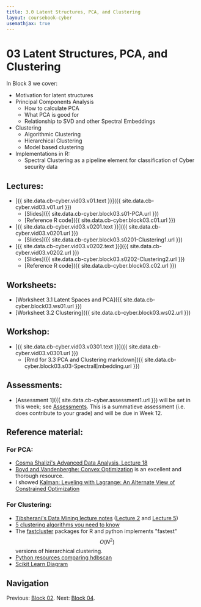 ```yaml
---
title: 3.0 Latent Structures, PCA, and Clustering
layout: coursebook-cyber
usemathjax: true
---
```

# 03 Latent Structures, PCA, and Clustering

In Block 3 we cover:

* Motivation for latent structures
* Principal Components Analysis
  - How to calculate PCA
  - What PCA is good for
  - Relationship to SVD and other Spectral Embeddings
* Clustering
  - Algorithmic Clustering
  - Hierarchical Clustering
  - Model based clustering
* Implementations in R:
  - Spectral Clustering as a pipeline element for classification of Cyber security data

## Lectures:

* [{{ site.data.cb-cyber.vid03.v01.text }}]({{ site.data.cb-cyber.vid03.v01.url }})
  * [Slides]({{ site.data.cb-cyber.block03.s01-PCA.url }})
  * [Reference R code]({{ site.data.cb-cyber.block03.c01.url }})
* [{{ site.data.cb-cyber.vid03.v0201.text }}]({{ site.data.cb-cyber.vid03.v0201.url }})
  * [Slides]({{ site.data.cb-cyber.block03.s0201-Clustering1.url }})
* [{{ site.data.cb-cyber.vid03.v0202.text }}]({{ site.data.cb-cyber.vid03.v0202.url }})
  * [Slides]({{ site.data.cb-cyber.block03.s0202-Clustering2.url }})
  * [Reference R code]({{ site.data.cb-cyber.block03.c02.url }})

## Worksheets:

* [Worksheet 3.1 Latent Spaces and PCA]({{ site.data.cb-cyber.block03.ws01.url }}) 
* [Worksheet 3.2 Clustering]({{ site.data.cb-cyber.block03.ws02.url }})

## Workshop:

* [{{ site.data.cb-cyber.vid03.v0301.text }}]({{ site.data.cb-cyber.vid03.v0301.url }})
  * [Rmd for 3.3 PCA and Clustering markdown]({{ site.data.cb-cyber.block03.s03-SpectralEmbedding.url }})

## Assessments:

* [Assessment 1]({{ site.data.cb-cyber.assessment1.url }}) will be set in this week; see [Assessments](../assessments.md). This is a summatieve assessment (i.e. does contribute to your grade) and will be due in Week 12.

## Reference material:

### For PCA:

* [Cosma Shalizi's Advanced Data Analysis, Lecture 18](https://www.stat.cmu.edu/~cshalizi/uADA/12/lectures/ch18.pdf)
* [Boyd and Vandenberghe: Convex Optimization](https://web.stanford.edu/~boyd/cvxbook/bv_cvxbook.pdf) is an excellent and thorough resource.
* I showed [Kalman: Leveling with Lagrange: An Alternate View of Constrained Optimization](https://www.tandfonline.com/doi/abs/10.1080/0025570X.2009.11953617)

### For Clustering:

* [Tibsherani's Data Mining lecture notes]( http://www.stat.cmu.edu/~ryantibs/datamining) ([Lecture 2](http://www.stat.cmu.edu/~ryantibs/datamining/lectures/05-clus2.pdf)
and
[Lecture 5](http://www.stat.cmu.edu/~ryantibs/datamining/lectures/06-clus3.pdf))
* [5 clustering algorithms you need to know](https://towardsdatascience.com/the-5-clustering-algorithms-data-scientists-need-to-know-a36d136ef68)
* The [fastcluster](http://danifold.net/fastcluster.html?section=1) packages for R and python implements "fastest" $$O(N^2)$$ versions of hierarchical clustering.
* [Python resources comparing hdbscan](https://hdbscan.readthedocs.io/en/latest/comparing_clustering_algorithms.html)
* [Scikit Learn Diagram](https://scikit-learn.org/stable/modules/clustering.html)

## Navigation

Previous: [Block 02](02.md).
Next: [Block 04](04.md).
